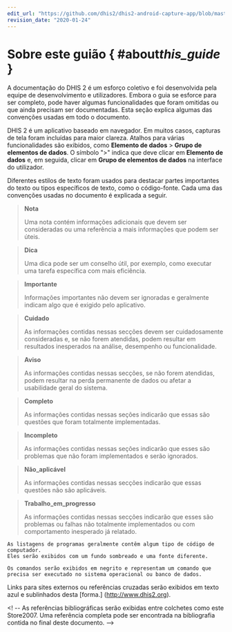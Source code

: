 ```yaml
---
edit_url: "https://github.com/dhis2/dhis2-android-capture-app/blob/master/docs/src/commonmark/en/content/common/about-this-android-guide.md"
revision_date: "2020-01-24"
---
```


# Sobre este guião { #about*this_guide* }

<!--DHIS2-SECTION-ID:about_this_guide_-->

A documentação do DHIS 2 é um esforço coletivo e foi desenvolvida pela equipe de desenvolvimento e utilizadores. Embora o guia se esforce para ser completo, pode haver algumas funcionalidades que foram omitidas ou que ainda precisam ser documentadas. Esta seção explica algumas das convenções usadas em todo o documento.

DHIS 2 é um aplicativo baseado em navegador. Em muitos casos, capturas de tela foram incluídas para maior clareza. Atalhos para várias funcionalidades são exibidos, como **Elemento de dados** \> **Grupo de elementos de dados**. O símbolo "\>" indica que deve clicar em **Elemento de dados** e, em seguida, clicar em **Grupo de elementos de dados** na interface do utilizador.

Diferentes estilos de texto foram usados ​​para destacar partes importantes do texto ou tipos específicos de texto, como o código-fonte. Cada uma das convenções usadas no documento é explicada a seguir.

> **Nota**
>
> Uma nota contém informações adicionais que devem ser consideradas ou uma referência a mais informações que podem ser úteis.

> **Dica**
>
> Uma dica pode ser um conselho útil, por exemplo, como executar uma tarefa específica com mais eficiência.

> **Importante**
>
> Informações importantes não devem ser ignoradas e geralmente indicam algo que é exigido pelo aplicativo.

> **Cuidado**
>
> As informações contidas nessas secções devem ser cuidadosamente consideradas e, se não forem atendidas, podem resultar em resultados inesperados na análise, desempenho ou funcionalidade.

> **Aviso**
>
> As informações contidas nessas secções, se não forem atendidas, podem resultar na perda permanente de dados ou afetar a usabilidade geral do sistema.

> **Completo**
>
> As informações contidas nessas seções indicarão que essas são questões que foram totalmente implementadas.

> **Incompleto**
>
> As informações contidas nessas seções indicarão que esses são problemas que não foram implementados e serão ignorados.

> **Não_aplicável**
>
> As informações contidas nessas secções indicarão que essas questões não são aplicáveis.

> **Trabalho_em_progresso**
>
> As informações contidas nessas secções indicarão que esses são problemas ou falhas não totalmente implementados ou com comportamento inesperado já relatado.

    As listagens de programas geralmente contêm algum tipo de código de computador.
    Eles serão exibidos com um fundo sombreado e uma fonte diferente.

`Os comandos serão exibidos em negrito e representam um comando que precisa ser executado no sistema operacional ou banco de dados.`

Links para sites externos ou referências cruzadas serão exibidos em texto azul e sublinhados desta [forma.] (http://www.dhis2.org).

<! --
As referências bibliográficas serão exibidas entre colchetes como este
Store2007. Uma referência completa pode ser encontrada na bibliografia contida
no final deste documento.
-->
